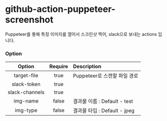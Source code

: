 # github-action-puppeteer-screenshot

Puppeteer를 통해 특정 이미지를 열어서 스크린샷 찍어, slack으로 보내는 actions 입니다.

### Option

|     Option     | Require | Description                  |
| :------------: | :-----: | :--------------------------- |
|  target-file   |  true   | Puppeteer로 스캔할 파일 경로 |
|  slack-token   |  true   |                              |
| slack-channels |  true   |                              |
|    img-name    |  false  | 결과물 이름 : Default - test |
|    img-type    |  false  | 결과물 타입 : Default - jpeg |
